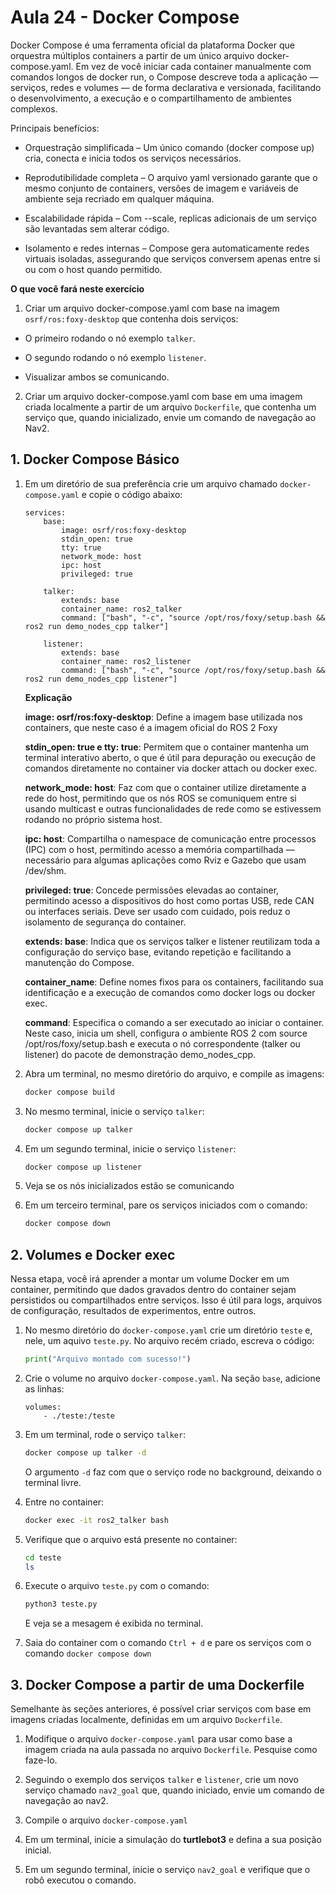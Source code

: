 # Aula 24 - Docker Compose

Docker Compose é uma ferramenta oficial da plataforma Docker que orquestra múltiplos containers a partir de um único arquivo docker-compose.yaml. Em vez de você iniciar cada container manualmente com comandos longos de docker run, o Compose descreve toda a aplicação — serviços, redes e volumes — de forma declarativa e versionada, facilitando o desenvolvimento, a execução e o compartilhamento de ambientes complexos.

Principais benefícios:

- Orquestração simplificada – Um único comando (docker compose up) cria, conecta e inicia todos os serviços necessários.

- Reprodutibilidade completa – O arquivo yaml versionado garante que o mesmo conjunto de containers, versões de imagem e variáveis de ambiente seja recriado em qualquer máquina.

- Escalabilidade rápida – Com --scale, replicas adicionais de um serviço são levantadas sem alterar código.

- Isolamento e redes internas – Compose gera automaticamente redes virtuais isoladas, assegurando que serviços conversem apenas entre si ou com o host quando permitido.

**O que você fará neste exercício**

1.	Criar um arquivo docker-compose.yaml com base na imagem ```osrf/ros:foxy-desktop``` que contenha dois serviços:

- O primeiro rodando o nó exemplo ```talker```.

- O segundo rodando o nó exemplo ```listener```.

- Visualizar ambos se comunicando.

2.	Criar um arquivo docker-compose.yaml com base em uma imagem criada localmente a partir de um arquivo ```Dockerfile```, que contenha um serviço que, quando inicializado, envie um comando de navegação ao Nav2.

## 1. Docker Compose Básico

1. Em um diretório de sua preferência crie um arquivo chamado ```docker-compose.yaml``` e copie o código abaixo:

    ```docker-compose
    services:
        base:
            image: osrf/ros:foxy-desktop
            stdin_open: true
            tty: true
            network_mode: host
            ipc: host
            privileged: true

        talker:
            extends: base
            container_name: ros2_talker
            command: ["bash", "-c", "source /opt/ros/foxy/setup.bash && ros2 run demo_nodes_cpp talker"]

        listener:
            extends: base
            container_name: ros2_listener
            command: ["bash", "-c", "source /opt/ros/foxy/setup.bash && ros2 run demo_nodes_cpp listener"]
    ```

    **Explicação**

    **image: osrf/ros:foxy-desktop**: Define a imagem base utilizada nos containers, que neste caso é a imagem oficial do ROS 2 Foxy 

    **stdin_open: true e tty: true**: Permitem que o container mantenha um terminal interativo aberto, o que é útil para depuração ou execução de comandos diretamente no container via docker attach ou docker exec.

    **network_mode: host**: Faz com que o container utilize diretamente a rede do host, permitindo que os nós ROS se comuniquem entre si usando multicast e outras funcionalidades de rede como se estivessem rodando no próprio sistema host.

    **ipc: host**: Compartilha o namespace de comunicação entre processos (IPC) com o host, permitindo acesso a memória compartilhada — necessário para algumas aplicações como Rviz e Gazebo que usam /dev/shm.

    **privileged: true**: Concede permissões elevadas ao container, permitindo acesso a dispositivos do host como portas USB, rede CAN ou interfaces seriais. Deve ser usado com cuidado, pois reduz o isolamento de segurança do container.

    **extends: base**: Indica que os serviços talker e listener reutilizam toda a configuração do serviço base, evitando repetição e facilitando a manutenção do Compose.

    **container_name**: Define nomes fixos para os containers, facilitando sua identificação e a execução de comandos como docker logs ou docker exec.

    **command**: Especifica o comando a ser executado ao iniciar o container. Neste caso, inicia um shell, configura o ambiente ROS 2 com source /opt/ros/foxy/setup.bash e executa o nó correspondente (talker ou listener) do pacote de demonstração demo_nodes_cpp.

2. Abra um terminal, no mesmo diretório do arquivo, e compile as imagens:

    ```bash
    docker compose build
    ```

3. No mesmo terminal, inicie o serviço ```talker```:

    ```bash
    docker compose up talker
    ```

4. Em um segundo terminal, inicie o serviço ```listener```:

    ```bash
    docker compose up listener
    ```

5. Veja se os nós inicializados estão se comunicando

6. Em um terceiro terminal, pare os serviços iniciados com o comando:

    ```bash
    docker compose down
    ```

## 2. Volumes e Docker exec

Nessa etapa, você irá aprender a montar um volume Docker em um container, permitindo que dados gravados dentro do container sejam persistidos ou compartilhados entre serviços. Isso é útil para logs, arquivos de configuração, resultados de experimentos, entre outros.

1. No mesmo diretório do ```docker-compose.yaml``` crie um diretório ```teste``` e, nele, um aquivo ```teste.py```. No arquivo recém criado, escreva o código:

    ```python
    print("Arquivo montado com sucesso!")
    ```

2. Crie o volume no arquivo ```docker-compose.yaml```. Na seção ```base```, adicione as linhas:

    ```docker-compose
    volumes:
        - ./teste:/teste
    ```

3. Em um terminal, rode o serviço ```talker```:

    ```bash
    docker compose up talker -d
    ```

    O argumento ```-d``` faz com que o serviço rode no background, deixando o terminal livre.

4. Entre no container:

    ```bash
    docker exec -it ros2_talker bash
    ```

5. Verifique que o arquivo está presente no container:

    ```bash
    cd teste
    ls
    ```

6. Execute o arquivo ```teste.py``` com o comando:

    ```bash
    python3 teste.py
    ```

    E veja se a mesagem é exibida no terminal.

7. Saia do container com o comando ```Ctrl + d``` e pare os serviços com o comando ```docker compose down```

## 3. Docker Compose a partir de uma Dockerfile

Semelhante às seções anteriores, é possível criar serviços com base em imagens criadas localmente, definidas em um arquivo ```Dockerfile```.

1. Modifique o arquivo ```docker-compose.yaml``` para usar como base a imagem criada na aula passada no arquivo ```Dockerfile```. Pesquise como faze-lo.

2. Seguindo o exemplo dos serviços ```talker``` e ```listener```, crie um novo serviço chamado ```nav2_goal``` que, quando iniciado, envie um comando de navegação ao nav2.

3. Compile o arquivo ```docker-compose.yaml```

4. Em um terminal, inicie a simulação do **turtlebot3** e defina a sua posição inicial.

5. Em um segundo terminal, inicie o serviço ```nav2_goal``` e verifique que o robô executou o comando.








